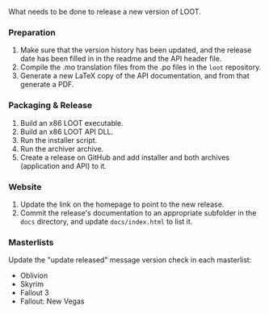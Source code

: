 What needs to be done to release a new version of LOOT.

### Preparation

1. Make sure that the version history has been updated, and the release date has been filled in in the readme and the API header file.
2. Compile the .mo translation files from the .po files in the `loot` repository.
3. Generate a new LaTeX copy of the API documentation, and from that generate a PDF.

### Packaging & Release

1. Build an x86 LOOT executable.
2. Build an x86 LOOT API DLL.
2. Run the installer script.
3. Run the archiver archive.
4. Create a release on GitHub and add installer and both archives (application and API) to it.

### Website

1. Update the link on the homepage to point to the new release.
2. Commit the release's documentation to an appropriate subfolder in the `docs` directory, and update `docs/index.html` to list it.

### Masterlists

Update the "update released" message version check in each masterlist:
* Oblivion
* Skyrim
* Fallout 3
* Fallout: New Vegas